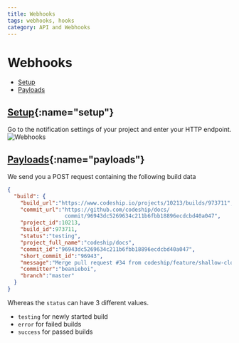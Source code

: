 ```yaml
---
title: Webhooks
tags: webhooks, hooks
category: API and Webhooks
---
```


# Webhooks

+ [Setup](#setup)
+ [Payloads](#payloads)

## [Setup](#setup){:name="setup"}

Go to the notification settings of your project and enter your HTTP endpoint.
![Webhooks](api-and-webhooks/notifications.png)

## [Payloads](#payloads){:name="payloads"}

We send you a POST request containing the following build data

~~~json
{
  "build": {
    "build_url":"https://www.codeship.io/projects/10213/builds/973711",
    "commit_url":"https://github.com/codeship/docs/
                  commit/96943dc5269634c211b6fbb18896ecdcbd40a047",
    "project_id":10213,
    "build_id":973711,
    "status":"testing",
    "project_full_name":"codeship/docs",
    "commit_id":"96943dc5269634c211b6fbb18896ecdcbd40a047",
    "short_commit_id":"96943",
    "message":"Merge pull request #34 from codeship/feature/shallow-clone",
    "committer":"beanieboi",
    "branch":"master"
  }
}
~~~

Whereas the `status` can have 3 different values.

- `testing` for newly started build
- `error` for failed builds
- `success` for passed builds

